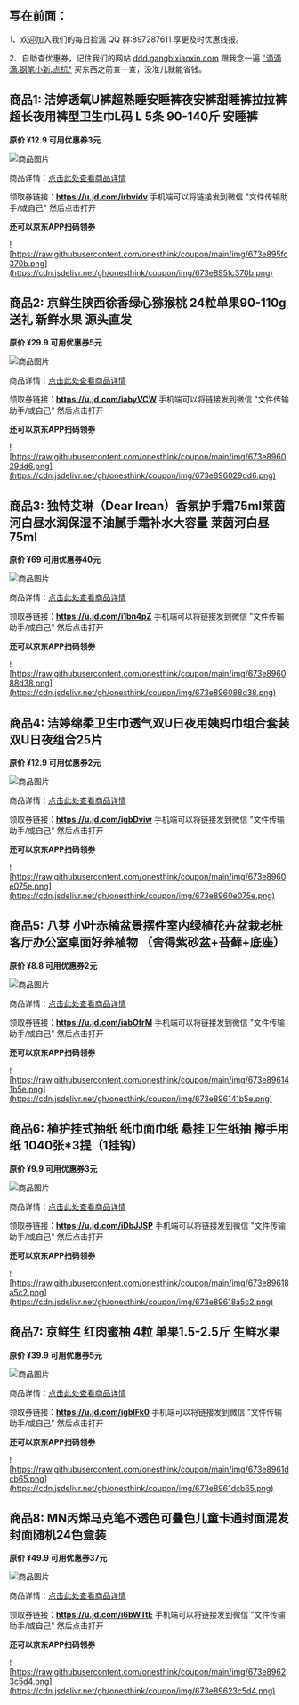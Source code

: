 ## 写在前面：

1、欢迎加入我们的每日捡漏 QQ 群:897287611 享更及时优惠线报。

2、自助查优惠券，记住我们的网站 [ddd.gangbixiaoxin.com](https://ddd.gangbixiaoxin.com) 跟我念一遍 ["滴滴滴.钢笔小新.点抗"](https://ddd.gangbixiaoxin.com) 买东西之前查一查，没准儿就能省钱。

## 商品1: 洁婷透氧U裤超熟睡安睡裤夜安裤甜睡裤拉拉裤超长夜用裤型卫生巾L码 L 5条 90-140斤 安睡裤

**原价 ¥12.9 可用优惠券3元**

![商品图片](http://img14.360buyimg.com/n1/jfs/t1/234673/8/23301/122499/6690c9a5Fbe7b9b87/5d84ba098bf304b8.jpg)

商品详情：[点击此处查看商品详情](https://union-click.jd.com/jdc?e=1003156031&amp;p=JF8BAaoJK1olXwIGUlpdCUgUB18IGlocXw4GXVdUDkkQAV9MRANLAjZbERscSkAJHTRQRA1CCVkdDwtCWhVLHTdNTwcKBENeCVAfUg8bQw9RYj5pNFpcABUWUQ1zRS1NbCB2OF4FOlkdTkJ3Yy5Bb1pFOwJ5KwQWCFxXDxtxaz5sLm1dIycLWzJkeCp_GSdNOWJiEigvUiJ1SgdOey5lNGFYPBcrakpzYW5oWy9dB2JgHRgbfxR0cxZrbAxhJFRhIC0mTD8VYwtzfSdrClllNjsAfBFzah9QbDh2AXBrAjspazBIdDV8D1lgbXZ7UzwcaUkQYRsPE15JOF8CCl0vczsbD18JK1gUXQELUllbAU4nM28IKxp7XwELXFxtCXsXBW0LG18VWgUKUFZaOEsfBF_ftuPA17fX3OeJlsPAusjdkufBw44yZG5eOEsWAm0IH1wUXwYyZF5eOEgnXQEJSFwQCQcHVTABCgtLUSgOTjUQXQEBUFxUDnsVAm4KGWslbUZiDSc4dCJLXTtDUAJTOUBAESkmay5PBAEPWx0cPWZDHSpcWC0TeBBSUFslXTY)

领取券链接：**https://u.jd.com/irbvidv** 手机端可以将链接发到微信 "文件传输助手/或自己" 然后点击打开

**还可以京东APP扫码领券**

![https://raw.githubusercontent.com/onesthink/coupon/main/img/673e895fc370b.png](https://cdn.jsdelivr.net/gh/onesthink/coupon/img/673e895fc370b.png)

## 商品2: 京鲜生陕西徐香绿心猕猴桃 24粒单果90-110g 送礼 新鲜水果 源头直发

**原价 ¥29.9 可用优惠券5元**

![商品图片](http://img14.360buyimg.com/n1/jfs/t1/187730/18/36635/132768/65029a29Fa659e1ff/f22056a877ddb6f5.jpg)

商品详情：[点击此处查看商品详情](https://union-click.jd.com/jdc?e=1003156031&amp;p=JF8BAakJK1olXwMEUF9bCEoXCl8IGloUWgEAVFhaAUknRzBQRQQlBENHFRxWFlVMWzBeTA9KQl1XSwwDVFVPRjtUBAJQAVsMFgQZBEl0ZW1Iej1TI2JaIFwdbUxuex9zUAxTDWgABhk8az98RzhoYFlwNmdyIV9KSEdjeh9tbChqA3JdIDopUUtSexpsSDlMOQR2Nlc6ahJzRxtDYCx3XHZJIBZVeC9kf21oU1NjP19LEypfdCxsYAxJbFltOXJbNwErfDxKVhZJWj9wCG1gNxhccDJjYRZrGxliJFxrID0mX3tIVC8LaFlMA2V3MlYgDxJ0dxFfbi5TUQoyVW5eCUsQCmkPHVIQbTYCVG4fZp6fk7iku4-U49OJ6W5cOEsRAWwIH1sSXwYEV15tCEMQM7ilo46f7NOK7YrDgJyupLqBp4-L1TYyZF1tCEoWAW8MHFoXXTYyVF1tC3tJbW5bHVgRXgQKOgJfSBdFRSsMdV4WXgIDUVhbOEkWAm0KK2slX2VkVh48bg1pZzd8GRtwWn96JCUWXw1HbW1aXDp2KW1GAz4mCi58Yh99GmsVbQ)

领取券链接：**https://u.jd.com/iabyVCW** 手机端可以将链接发到微信 "文件传输助手/或自己" 然后点击打开

**还可以京东APP扫码领券**

![https://raw.githubusercontent.com/onesthink/coupon/main/img/673e896029dd6.png](https://cdn.jsdelivr.net/gh/onesthink/coupon/img/673e896029dd6.png)

## 商品3: 独特艾琳（Dear lrean）香氛护手霜75ml莱茵河白昼水润保湿不油腻手霜补水大容量 莱茵河白昼75ml

**原价 ¥69 可用优惠券40元**

![商品图片](http://img14.360buyimg.com/n1/jfs/t1/218562/28/47898/82228/67342171Fb1f9e9c0/0b16bec0ee02735b.jpg)

商品详情：[点击此处查看商品详情](https://union-click.jd.com/jdc?e=1003156031&amp;p=JF8BAdMJK1olXwIGU1pYDUwTAV8IGlodWgQKVVtaD0oSC19MRANLAjZbERscSkAJHTRQRA1CCVkdDwtCWhVLHTdNTwcKBENeCVAfUg8bZRdeRj1PGFJ1L1k1QEgQYDJxHhpqNgFFOlwtahNvaxIBTwdNVU9GVDZfUFxXDxtxaz5sPnlHIictYT9OfCt_cgFNOWViEj4FVTx1Sm5ObC5lOmFbVRcpQEp0YW54WyxNB2JgHV8baDJBZxtBTgxhJFRlID0uTzx-fzxzfCcTOE5hIjkCViNFZRNrbwFqA3FgIDo9ezcSYydwcixcLQ5iVjYOcSh_BBtQcwh1KXoENycueyh1YDN-ciNwKmUCFykCYBMndxheUiRdP2VhBAYZchhRA2x1eihwGwoOZF9tC0oXBGYOHF0cWDYyVF5tSSUXAmsBElgXWDYDZF5bCkgXB28PGV8QWwQyVFZaOJy6u7qCqo6d5NKc3Inkr56ev7uWk2slbQUyVF9cCksTBG4KG2slXQUyV24DZkpEBWwKGQ8VM1oAFAIPQwtEbWoLGF4TXAADZFxcCUkVM184fSNDAGBYEQoqc0x_S2wPeAZsWEd9P1kaZklnYTdwcyYcCVpaXBcZCCMVW18IKw)

领取券链接：**https://u.jd.com/i1bn4pZ** 手机端可以将链接发到微信 "文件传输助手/或自己" 然后点击打开

**还可以京东APP扫码领券**

![https://raw.githubusercontent.com/onesthink/coupon/main/img/673e896088d38.png](https://cdn.jsdelivr.net/gh/onesthink/coupon/img/673e896088d38.png)

## 商品4: 洁婷绵柔卫生巾透气双U日夜用姨妈巾组合套装 双U日夜组合25片

**原价 ¥12.9 可用优惠券2元**

![商品图片](http://img14.360buyimg.com/n1/jfs/t1/66128/19/27464/144282/66bc7a72F97174d43/c8a8ad9f247b77e4.jpg)

商品详情：[点击此处查看商品详情](https://union-click.jd.com/jdc?e=1003156031&amp;p=JF8BAaoJK1olXwIGU1dfDEwVAl8IGlsUWg4EUl5fD00SBV9MRANLAjZbERscSkAJHTRQRA1CCVkdDwtCWhVLHTdNTwcKBENeCVAfUg8beDlbY1thGVoBCwIoVyxsX2dPej5oIFtZOgwldhxBaAwMfS5LOWF0KCgnVlxXDxtxazliLnldIwEPajxefC5_cglNOWV6Ej4VUhh1Sg9OeC5mL2FbIBcrekthYSZwWy1nB2RgVTYbfCJNZhhrYAxhJFRhIC0uVzwVfwhzfSdrCllQMDcHCUhjSD1QbDhyAnFrKA0qazhVd258D1lgbQJSFjknaytWYS4PHRBPIlNCLlYWaysbD18JK1gUXQELUllbAU4nM28IKxp7XwELXFxtCXsXBW0LG18VWgQEUl5bOEsfBF_ftuPA17fX3OeJlsPAusjdkufBw44yZG5eOEsWAm0IH1wUXwYyZF5eOEgnXQEJSF0XXQVWUzABCgtLVm9REjUQXQIGV1xYDHsVAm4KGWslbX1UByZdfA9LADBUbgRyJloKEz84dTZKWAFaYyVCC21hUDgoVi9wdRN-YQUlXTY)

领取券链接：**https://u.jd.com/igbDviw** 手机端可以将链接发到微信 "文件传输助手/或自己" 然后点击打开

**还可以京东APP扫码领券**

![https://raw.githubusercontent.com/onesthink/coupon/main/img/673e8960e075e.png](https://cdn.jsdelivr.net/gh/onesthink/coupon/img/673e8960e075e.png)

## 商品5: 八芽 小叶赤楠盆景摆件室内绿植花卉盆栽老桩客厅办公室桌面好养植物 （舍得紫砂盆+苔藓+底座）

**原价 ¥8.8 可用优惠券2元**

![商品图片](http://img14.360buyimg.com/n1/jfs/t1/163221/13/48260/137751/6721fad3F83842f82/eb5925f905672694.jpg)

商品详情：[点击此处查看商品详情](https://union-click.jd.com/jdc?e=1003156031&amp;p=JF8BAa0JK1olXwIGU1ZfAEoRBl8IGlsUWw4HXFZaC0wSBl9MRANLAjZbERscSkAJHTRQRA1CCVkdDwtCWhVLHTdNTwcKBENeCVAfUg8bQmdLRAdhNgJxPwQlQA9CBxt0WxlXXXt4OlwJSz8fZWt2HyZDKHlfUSckblxXDxtxazliLn1dIzcHWD9OVjF_cjtNOWVQEioVVTx1ShdObABlDWFbNBcqakpxYSZ8Wy9NB1VgHSobfjlgdRtraAxhJFRrID1dVj8VYw1zfSdrCllXKjcHUklyWzFQbDh2AnFrIA4qUUtWdDV8D1lgbXlcKCc-YC9OZiZUfgJIAH1BNCBYQw0bD18JK1gUXQELUllbAU4nM28IKxp7XQAFV15UCk4nAl8IHVkWXQICU1xVD04QM28AHGvC8L7X3u-IgPLDneffovzA1LrWytZtOHsUM28JGlkVWQEDVl5tOEsUM2w4RTUUDgEHAF9ZDyVLAS9UTlhdCmgHVFlfDkIQB18KGloXXzYyZB9VSxRLdwQMaDBPJU5GAVopdAtVQW91YTUXCUV2XDhZdk9qVRp3Rl5sJGAyVG4)

领取券链接：**https://u.jd.com/iabOfrM** 手机端可以将链接发到微信 "文件传输助手/或自己" 然后点击打开

**还可以京东APP扫码领券**

![https://raw.githubusercontent.com/onesthink/coupon/main/img/673e896141b5e.png](https://cdn.jsdelivr.net/gh/onesthink/coupon/img/673e896141b5e.png)

## 商品6: 植护挂式抽纸 纸巾面巾纸 悬挂卫生纸抽 擦手用纸 1040张*3提（1挂钩）

**原价 ¥9.9 可用优惠券3元**

![商品图片](http://img14.360buyimg.com/n1/jfs/t1/232562/17/10958/126819/65ee6fb1F0de77cf5/0ff948eb9ffe184b.jpg)

商品详情：[点击此处查看商品详情](https://union-click.jd.com/jdc?e=1003156031&amp;p=JF8BAasJK1olXwIGU1ZVAE8RCl8IGloTWQMLXFpbCkMTB19MRANLAjZbERscSkAJHTRQRA1CCVkdDwtCWhVLHTdNTwcKBENeCVAfUg8beDlbY1thGVoBCwIofB0fcDBPej52Il4EOgwldhxBaAwMfS5LOXAKCA4-VlxXDxtxaz5hFHVCIjcHbj9eaDB_Yj9NOWViEj4FUil1SgtObz5lPmFbEhc-ektkYSZaWyxnB2NgHRgbfyl0dQxRYAxhJFRkIBddVjxuewhzfSdrCllXKzcAaAtzag9QbDh2GXJ7DjkkezxIdAt8D1lgbQAcKwYFejMVZhZIXxJtI1RjFTsGaSsbD18JK1gUXQELUllbAU4nM28IKxp7Wg4CU1xfOEonA2kKGFsRXQEHVFheDnsXC2g4zPatiIyzgdbk3NWf1NavztKpiZiKZG5tC3sXAm4KG18SXAQCZG5dC3sUMzFmGggcWlIFUw0zVElXXzoNQQ57WAYGVFpdAUgnAW4JGVklbTZ5Ag0lCD9TX2xXRy5hCw5xCxk8bShoW2lmSSNrClBpN1o7fRVzdWdUSzhLbQYy)

领取券链接：**https://u.jd.com/iDbJJSP** 手机端可以将链接发到微信 "文件传输助手/或自己" 然后点击打开

**还可以京东APP扫码领券**

![https://raw.githubusercontent.com/onesthink/coupon/main/img/673e89618a5c2.png](https://cdn.jsdelivr.net/gh/onesthink/coupon/img/673e89618a5c2.png)

## 商品7: 京鲜生 红肉蜜柚 4粒 单果1.5-2.5斤 生鲜水果

**原价 ¥39.9 可用优惠券5元**

![商品图片](http://img14.360buyimg.com/n1/jfs/t1/231613/1/26330/122171/66cc12f9Fff63a271/a0d3f5943d4fab67.jpg)

商品详情：[点击此处查看商品详情](https://union-click.jd.com/jdc?e=1003156031&amp;p=JF8BAZkJK1olXDYGUVleAEwSMytXQwVKbV9HER8fA1UJWDdXTQxBAhlZAUEPVhcJWypcR0RMGFpfWhwHTEdrYRpBWht2PE1xJB8vf0J0dDsOQlxoJntsViM2aClWaghASQhGIXVBIiwbHwsbdBZofCxMFFh1MCk7cT9SRw1xaCdhB0NGMDcmaytNXWltYiBpPgZ1Cjwvczd3ZypXbyJtPXJaNxkqVyN0dyZ3XC1sB15qCzoufxBkZwZSQgR3XHJgIz0UVD8VZz98aChUJXYWVitJCj4nW2p_ZzBXBnBnXA4LFjlOdj0MYj5cGwoOZF9tC0oXBGYOHF0cWDYyVF5tXiUXAm4JGlsXVQUAZF9tCE0VAG8MG1wQXg4KUm5dAEwn1MKwztGkiI67gMDV3_Kw1ua0z8WdbTYyV25dCUoVA2sPGlkVbTYCV25eOBV5AjwPHQkQDwVsCFwdVB4TWDJmHlgXXAALUVxtCkoWAW04K2tpP3NLFR4-aQBkcy56bFJ2KlIEDVkgczZ5ARJjezlUNGFKBg0OdDhUdR1OK1sl)

领取券链接：**https://u.jd.com/igblFk0** 手机端可以将链接发到微信 "文件传输助手/或自己" 然后点击打开

**还可以京东APP扫码领券**

![https://raw.githubusercontent.com/onesthink/coupon/main/img/673e8961dcb65.png](https://cdn.jsdelivr.net/gh/onesthink/coupon/img/673e8961dcb65.png)

## 商品8: MN丙烯马克笔不透色可叠色儿童卡通封面混发 封面随机24色盒装

**原价 ¥49.9 可用优惠券37元**

![商品图片](http://img14.360buyimg.com/n1/jfs/t1/77416/1/26975/60403/66dda094F80a9561b/03985daa98db28d0.png)

商品详情：[点击此处查看商品详情](https://union-click.jd.com/jdc?e=1003156031&amp;p=JF8BAdMJK1olXwMLVlpVCEIXAV8IGlsVWgcKVltUCU8UAl9MRANLAjZbERscSkAJHTRQRA1CCVkdDwtCWhVLHTdNTwcKBENeCVAfUg8bBxR4HT9WD0dADF8hVCNNeidfGCVQAkdGOlwGUkNsWBhVew9KVQ5LUl8CCFxXDxtxazliPnlGIichYTJkZCx8GStNOWV2EikvUiJ1ShNOexBlOWFbEhc-QEp1YW5oWy93B1ZgVTYbfxN3Zg9rbAxhJFRlLS0-TDwVVQ9zfCcTOE5hIjkCViNFZRNrb1p1VGVrAjw-UihXdx1sci92FEF0NjY-fAJjCwxxSThiBHoHIywhYT9PYDN-ciNFJGV9FSg0aBMnZjp3eThjDVBnCQIoYz1TGRB_TwVRCwoOZF9tC0oXBGYOHF0cWDYyVF5tSSUXBWsIH1sdXDYDZF5bCkgXB28PHl8UWQIyVFZaOJy6u7qCqo6d5NKc3Inkr56ev7uWk2slbQUyVF9cCksTBG4KG2slXQUyV24DZkpEBGoPGwlAM1oAFAIIDk5QbWoIHFkSWgEAZFxcCUkVM184HyBlW2JBBh8fUEprXwdSYhNCXnhHCx8ZZklMWWdzQCxIPVJdXFYUDkpIA18IKw)

领取券链接：**https://u.jd.com/i6bWTtE** 手机端可以将链接发到微信 "文件传输助手/或自己" 然后点击打开

**还可以京东APP扫码领券**

![https://raw.githubusercontent.com/onesthink/coupon/main/img/673e89623c5d4.png](https://cdn.jsdelivr.net/gh/onesthink/coupon/img/673e89623c5d4.png)

